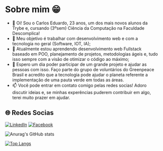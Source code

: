 # Sobre mim 😁

- 👋 Oi! Sou o Carlos Eduardo, 23 anos, um dos mais novos alunos da Trybe e, cursando (3ºsem) Ciência da Computação na Faculdade Descomplica!
- 👀 Meu objetivo é trabalhar com desenvolvimento web e com a tecnologia no geral (Software, IOT, IA);
- 🌱 Atualmente estou aprendendo desenvolvimento web Fullstack baseado em POO, planejamento de projetos, metodologias ágeis e, tudo isso sempre com a visão de otimizar o código ao máximo;
- 💞️ Espero um dia poder participar de um grande projeto e ajudar as pessoas com isso. Faço parte do grupo de voluntários do Greenpeace Brasil e acredito que a tecnologia pode ajudar 
     o planeta referente a implementação de uma pauta verde em todas as áreas.  
- 📫 Você pode entrar em contato comigo pelas redes socias! Adoro discutir ideias e, se minhas experências puderem contribuir em algo, terei muito prazer em ajudar.

## 🌐 Redes Socias

[![LinkedIn](https://img.shields.io/badge/LinkedIn-%230077B5.svg?logo=linkedin&logoColor=white)](https://www.linkedin.com/in/carlos0010/)
[![Facebook](https://img.shields.io/badge/Facebook-%231877F2.svg?logo=facebook&logoColor=white)](https://www.facebook.com/kaducorinthiano)

![Anurag's GitHub stats](https://github-readme-stats.vercel.app/api?username=Kadu-da-Silva&show_icons=true&theme=tokyonight)

[![Top Langs](https://github-readme-stats.vercel.app/api/top-langs/?username=Kadu-da-Silva&layout=donut-vertical)](https://github.com/Kadu-da-Silva/readme)
